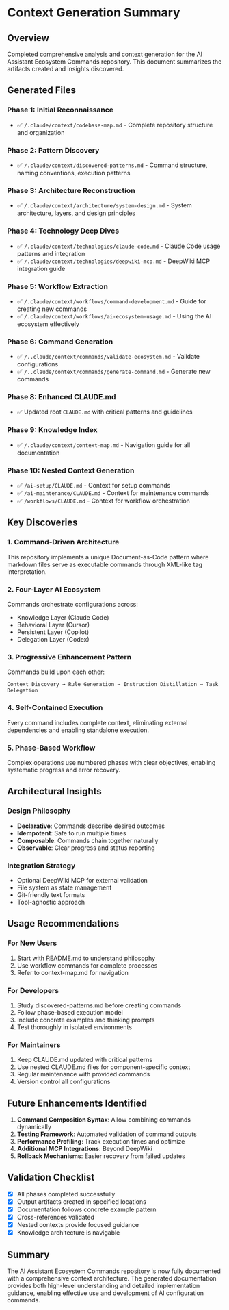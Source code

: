 # Context Generation Summary

## Overview
Completed comprehensive analysis and context generation for the AI Assistant Ecosystem Commands repository. This document summarizes the artifacts created and insights discovered.

## Generated Files

### Phase 1: Initial Reconnaissance
- ✅ `/.claude/context/codebase-map.md` - Complete repository structure and organization

### Phase 2: Pattern Discovery  
- ✅ `/.claude/context/discovered-patterns.md` - Command structure, naming conventions, execution patterns

### Phase 3: Architecture Reconstruction
- ✅ `/.claude/context/architecture/system-design.md` - System architecture, layers, and design principles

### Phase 4: Technology Deep Dives
- ✅ `/.claude/context/technologies/claude-code.md` - Claude Code usage patterns and integration
- ✅ `/.claude/context/technologies/deepwiki-mcp.md` - DeepWiki MCP integration guide

### Phase 5: Workflow Extraction
- ✅ `/.claude/context/workflows/command-development.md` - Guide for creating new commands
- ✅ `/.claude/context/workflows/ai-ecosystem-usage.md` - Using the AI ecosystem effectively

### Phase 6: Command Generation
- ✅ `/..claude/context/commands/validate-ecosystem.md` - Validate configurations
- ✅ `/..claude/context/commands/generate-command.md` - Generate new commands

### Phase 8: Enhanced CLAUDE.md
- ✅ Updated root `CLAUDE.md` with critical patterns and guidelines

### Phase 9: Knowledge Index
- ✅ `/.claude/context/context-map.md` - Navigation guide for all documentation

### Phase 10: Nested Context Generation
- ✅ `/ai-setup/CLAUDE.md` - Context for setup commands
- ✅ `/ai-maintenance/CLAUDE.md` - Context for maintenance commands
- ✅ `/workflows/CLAUDE.md` - Context for workflow orchestration

## Key Discoveries

### 1. Command-Driven Architecture
This repository implements a unique Document-as-Code pattern where markdown files serve as executable commands through XML-like tag interpretation.

### 2. Four-Layer AI Ecosystem
Commands orchestrate configurations across:
- Knowledge Layer (Claude Code)
- Behavioral Layer (Cursor)
- Persistent Layer (Copilot)
- Delegation Layer (Codex)

### 3. Progressive Enhancement Pattern
Commands build upon each other:
```
Context Discovery → Rule Generation → Instruction Distillation → Task Delegation
```

### 4. Self-Contained Execution
Every command includes complete context, eliminating external dependencies and enabling standalone execution.

### 5. Phase-Based Workflow
Complex operations use numbered phases with clear objectives, enabling systematic progress and error recovery.

## Architectural Insights

### Design Philosophy
- **Declarative**: Commands describe desired outcomes
- **Idempotent**: Safe to run multiple times
- **Composable**: Commands chain together naturally
- **Observable**: Clear progress and status reporting

### Integration Strategy
- Optional DeepWiki MCP for external validation
- File system as state management
- Git-friendly text formats
- Tool-agnostic approach

## Usage Recommendations

### For New Users
1. Start with README.md to understand philosophy
2. Use workflow commands for complete processes
3. Refer to context-map.md for navigation

### For Developers
1. Study discovered-patterns.md before creating commands
2. Follow phase-based execution model
3. Include concrete examples and thinking prompts
4. Test thoroughly in isolated environments

### For Maintainers
1. Keep CLAUDE.md updated with critical patterns
2. Use nested CLAUDE.md files for component-specific context
3. Regular maintenance with provided commands
4. Version control all configurations

## Future Enhancements Identified

1. **Command Composition Syntax**: Allow combining commands dynamically
2. **Testing Framework**: Automated validation of command outputs
3. **Performance Profiling**: Track execution times and optimize
4. **Additional MCP Integrations**: Beyond DeepWiki
5. **Rollback Mechanisms**: Easier recovery from failed updates

## Validation Checklist
- [x] All phases completed successfully
- [x] Output artifacts created in specified locations
- [x] Documentation follows concrete example pattern
- [x] Cross-references validated
- [x] Nested contexts provide focused guidance
- [x] Knowledge architecture is navigable

## Summary
The AI Assistant Ecosystem Commands repository is now fully documented with a comprehensive context architecture. The generated documentation provides both high-level understanding and detailed implementation guidance, enabling effective use and development of AI configuration commands.